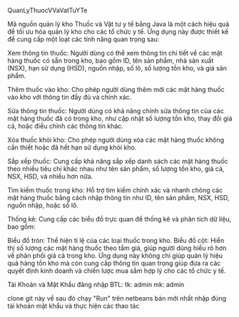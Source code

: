 QuanLyThuocVVaVatTuYTe

Mã nguồn quản lý kho Thuốc và Vật tư y tế bằng Java là một cách hiệu quả để tối ưu hóa quản lý kho cho các tổ chức y tế. Ứng dụng này được thiết kế để cung cấp một loạt các tính năng quan trọng sau:

Xem thông tin thuốc: Người dùng có thể xem thông tin chi tiết về các mặt hàng thuốc có sẵn trong kho, bao gồm ID, tên sản phẩm, nhà sản xuất (NSX), hạn sử dụng (HSD), nguồn nhập, số lô, số lượng tồn kho, và giá sản phẩm.

Thêm thuốc vào kho: Cho phép người dùng thêm mới các mặt hàng thuốc vào kho với thông tin đầy đủ và chính xác.

Sửa thông tin thuốc: Người dùng có khả năng chỉnh sửa thông tin của các mặt hàng thuốc đã có trong kho, như cập nhật số lượng tồn kho, thay đổi giá cả, hoặc điều chỉnh các thông tin khác.

Xóa thuốc khỏi kho: Cho phép người dùng xóa các mặt hàng thuốc không cần thiết hoặc đã hết hạn sử dụng khỏi kho.

Sắp xếp thuốc: Cung cấp khả năng sắp xếp danh sách các mặt hàng thuốc theo nhiều tiêu chí khác nhau như tên sản phẩm, số lượng tồn kho, giá cả, NSX, HSD, và nhiều hơn nữa.

Tìm kiếm thuốc trong kho: Hỗ trợ tìm kiếm chính xác và nhanh chóng các mặt hàng thuốc bằng cách nhập thông tin như ID, tên sản phẩm, NSX, HSD, nguồn nhập, hoặc số lô.

Thống kê: Cung cấp các biểu đồ trực quan để thống kê và phân tích dữ liệu, bao gồm:

Biểu đồ tròn: Thể hiện tỉ lệ của các loại thuốc trong kho.
Biểu đồ cột: Hiển thị số lượng các mặt hàng thuốc theo tầm giá, giúp người dùng hiểu rõ hơn về phân phối giá cả trong kho.
Ứng dụng này không chỉ giúp quản lý hiệu quả hàng tồn kho mà còn cung cấp thông tin quan trọng giúp đưa ra các quyết định kinh doanh và chiến lược mua sắm hợp lý cho các tổ chức y tế.

Tài Khoản và Mật Khẩu đăng nhập BTL: 
tk: admin
mk: admin

clone git này về sau đó chạy "Run" trên netbeans bản mới nhất nhập đúng tài khoản mật khẩu và thực hiện các thao tác

